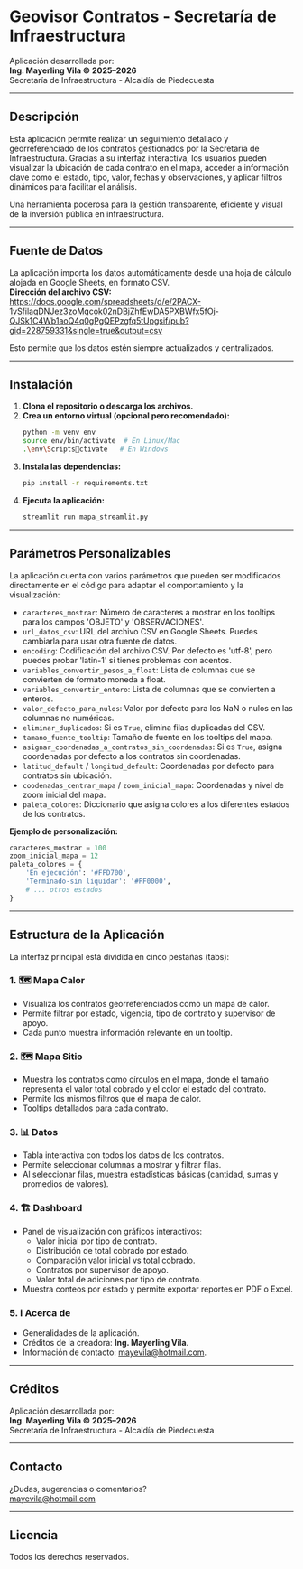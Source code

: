 # Geovisor Contratos - Secretaría de Infraestructura

Aplicación desarrollada por:  
**Ing. Mayerling Vila © 2025–2026**  
Secretaría de Infraestructura - Alcaldía de Piedecuesta

---

## Descripción

Esta aplicación permite realizar un seguimiento detallado y georreferenciado de los contratos gestionados por la Secretaría de Infraestructura. Gracias a su interfaz interactiva, los usuarios pueden visualizar la ubicación de cada contrato en el mapa, acceder a información clave como el estado, tipo, valor, fechas y observaciones, y aplicar filtros dinámicos para facilitar el análisis.

Una herramienta poderosa para la gestión transparente, eficiente y visual de la inversión pública en infraestructura.

---

## Fuente de Datos

La aplicación importa los datos automáticamente desde una hoja de cálculo alojada en Google Sheets, en formato CSV.  
**Dirección del archivo CSV:**  
https://docs.google.com/spreadsheets/d/e/2PACX-1vSfilaqDNJez3zoMqcok02nDBjZhfEwDA5PXBWfx5fOj-QJSk1C4Wb1aoQ4q0gPgQEPzgfq5tUpgsif/pub?gid=228759331&single=true&output=csv

Esto permite que los datos estén siempre actualizados y centralizados.

---

## Instalación

1. **Clona el repositorio o descarga los archivos.**
2. **Crea un entorno virtual (opcional pero recomendado):**
   ```bash
   python -m venv env
   source env/bin/activate  # En Linux/Mac
   .\env\Scriptsctivate   # En Windows
   ```
3. **Instala las dependencias:**
   ```bash
   pip install -r requirements.txt
   ```
4. **Ejecuta la aplicación:**
   ```bash
   streamlit run mapa_streamlit.py
   ```

---

## Parámetros Personalizables

La aplicación cuenta con varios parámetros que pueden ser modificados directamente en el código para adaptar el comportamiento y la visualización:

- `caracteres_mostrar`: Número de caracteres a mostrar en los tooltips para los campos 'OBJETO' y 'OBSERVACIONES'.
- `url_datos_csv`: URL del archivo CSV en Google Sheets. Puedes cambiarla para usar otra fuente de datos.
- `encoding`: Codificación del archivo CSV. Por defecto es 'utf-8', pero puedes probar 'latin-1' si tienes problemas con acentos.
- `variables_convertir_pesos_a_float`: Lista de columnas que se convierten de formato moneda a float.
- `variables_convertir_entero`: Lista de columnas que se convierten a enteros.
- `valor_defecto_para_nulos`: Valor por defecto para los NaN o nulos en las columnas no numéricas.
- `eliminar_duplicados`: Si es `True`, elimina filas duplicadas del CSV.
- `tamano_fuente_tooltip`: Tamaño de fuente en los tooltips del mapa.
- `asignar_coordenadas_a_contratos_sin_coordenadas`: Si es `True`, asigna coordenadas por defecto a los contratos sin coordenadas.
- `latitud_default` / `longitud_default`: Coordenadas por defecto para contratos sin ubicación.
- `coodenadas_centrar_mapa` / `zoom_inicial_mapa`: Coordenadas y nivel de zoom inicial del mapa.
- `paleta_colores`: Diccionario que asigna colores a los diferentes estados de los contratos.

**Ejemplo de personalización:**
```python
caracteres_mostrar = 100
zoom_inicial_mapa = 12
paleta_colores = {
    'En ejecución': '#FFD700',
    'Terminado-sin liquidar': '#FF0000',
    # ... otros estados
}
```

---

## Estructura de la Aplicación

La interfaz principal está dividida en cinco pestañas (tabs):

### 1. 🗺️ Mapa Calor
- Visualiza los contratos georreferenciados como un mapa de calor.
- Permite filtrar por estado, vigencia, tipo de contrato y supervisor de apoyo.
- Cada punto muestra información relevante en un tooltip.

### 2. 🗺️ Mapa Sitio
- Muestra los contratos como círculos en el mapa, donde el tamaño representa el valor total cobrado y el color el estado del contrato.
- Permite los mismos filtros que el mapa de calor.
- Tooltips detallados para cada contrato.

### 3. 📊 Datos
- Tabla interactiva con todos los datos de los contratos.
- Permite seleccionar columnas a mostrar y filtrar filas.
- Al seleccionar filas, muestra estadísticas básicas (cantidad, sumas y promedios de valores).

### 4. 🏗️ Dashboard
- Panel de visualización con gráficos interactivos:
  - Valor inicial por tipo de contrato.
  - Distribución de total cobrado por estado.
  - Comparación valor inicial vs total cobrado.
  - Contratos por supervisor de apoyo.
  - Valor total de adiciones por tipo de contrato.
- Muestra conteos por estado y permite exportar reportes en PDF o Excel.

### 5. ℹ️ Acerca de
- Generalidades de la aplicación.
- Créditos de la creadora: **Ing. Mayerling Vila**.
- Información de contacto: mayevila@hotmail.com.

---

## Créditos

Aplicación desarrollada por:  
**Ing. Mayerling Vila © 2025–2026**  
Secretaría de Infraestructura - Alcaldía de Piedecuesta

---

## Contacto

¿Dudas, sugerencias o comentarios?  
mayevila@hotmail.com

---

## Licencia

Todos los derechos reservados.

